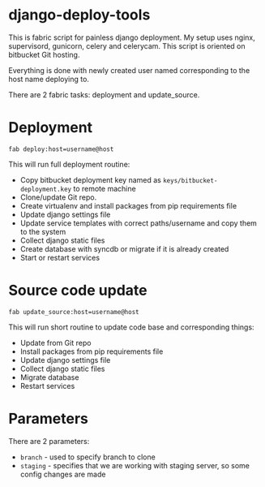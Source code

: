 django-deploy-tools
===================
This is fabric script for painless django deployment. My setup uses nginx, supervisord, gunicorn, celery and celerycam. This script is oriented on bitbucket Git hosting.

Everything is done with newly created user named corresponding to the host name deploying to.

There are 2 fabric tasks: deployment and update\_source.

# Deployment
```
fab deploy:host=username@host
```
This will run full deployment routine:
 * Copy bitbucket deployment key named as `keys/bitbucket-deployment.key` to remote machine
 * Clone/update Git repo.
 * Create virtualenv and install packages from pip requirements file
 * Update django settings file
 * Update service templates with correct paths/username and copy them to the system
 * Collect django static files
 * Create database with syncdb or migrate if it is already created
 * Start or restart services

# Source code update
```
fab update_source:host=username@host
```
This will run short routine to update code base and corresponding things:
 * Update from Git repo
 * Install packages from pip requirements file
 * Update django settings file
 * Collect django static files
 * Migrate database
 * Restart services

# Parameters
There are 2 parameters:
 * `branch` - used to specify branch to clone
 * `staging` - specifies that we are working with staging server, so some config changes are made
